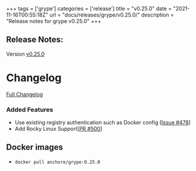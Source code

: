 +++
tags = ['grype']
categories = ['release']
title = "v0.25.0"
date = "2021-11-16T00:55:18Z"
url = "docs/releases/grype/v0.25.0/"
description = "Release notes for grype v0.25.0"
+++

## Release Notes:
Version [v0.25.0](https://github.com/anchore/grype/releases/tag/v0.25.0)

# Changelog

[Full Changelog](https://github.com/anchore/grype/compare/v0.24.1...)

### Added Features

- Use existing registry authentication such as Docker config [[Issue #478](https://github.com/anchore/grype/issues/478)]
- Add Rocky Linux Support[[PR #500](https://github.com/anchore/grype/pull/500)]

## Docker images

- `docker pull anchore/grype:0.25.0`
